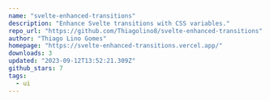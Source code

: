 ```yaml
---
name: "svelte-enhanced-transitions"
description: "Enhance Svelte transitions with CSS variables."
repo_url: "https://github.com/Thiagolino8/svelte-enhanced-transitions"
author: "Thiago Lino Gomes"
homepage: "https://svelte-enhanced-transitions.vercel.app/"
downloads: 3
updated: "2023-09-12T13:52:21.309Z"
github_stars: 7
tags: 
  - ui
---
```

